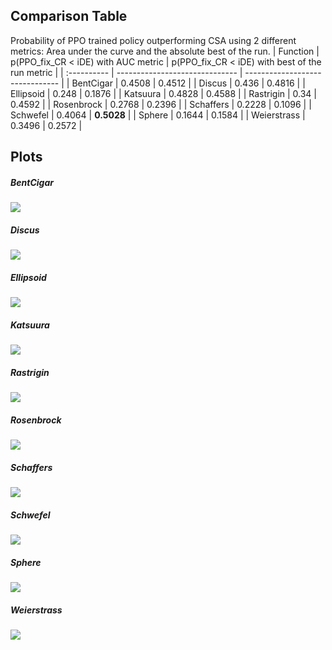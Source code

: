 ## Comparison Table

Probability of PPO trained policy outperforming CSA using 2 different metrics: Area under the curve and the absolute best of the run.
| Function    | p(PPO_fix_CR < iDE) with AUC metric | p(PPO_fix_CR < iDE) with best of the run metric |
| :---------- | ------------------------------ | ------------------------------- |
| BentCigar | 0.4508 | 0.4512 |
| Discus | 0.436 | 0.4816 |
| Ellipsoid | 0.248 | 0.1876 |
| Katsuura | 0.4828 | 0.4588 |
| Rastrigin | 0.34 | 0.4592 |
| Rosenbrock | 0.2768 | 0.2396 |
| Schaffers | 0.2228 | 0.1096 |
| Schwefel | 0.4064 | **0.5028** |
| Sphere | 0.1644 | 0.1584 |
| Weierstrass | 0.3496 | 0.2572 |

## Plots

##### BentCigar

![](BentCigar/iDE_BentCigar_comparison.png)

##### Discus

![](Discus/iDE_Discus_comparison.png)

##### Ellipsoid

![](Ellipsoid/iDE_Ellipsoid_comparison.png)

##### Katsuura

![](Katsuura/iDE_Katsuura_comparison.png)

##### Rastrigin

![](Rastrigin/iDE_Rastrigin_comparison.png)

##### Rosenbrock

![](Rosenbrock/iDE_Rosenbrock_comparison.png)

##### Schaffers

![](Schaffers/iDE_Schaffers_comparison.png)

##### Schwefel

![](Schwefel/iDE_Schwefel_comparison.png)

##### Sphere

![](Sphere/iDE_Sphere_comparison.png)

##### Weierstrass

![](Weierstrass/iDE_Weierstrass_comparison.png)

